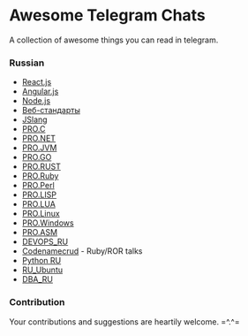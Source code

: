 # Awesome Telegram Chats

A collection of awesome things you can read in telegram.

### Russian

- [React.js](https://telegram.me/react_js)
- [Angular.js](https://telegram.me/angular_js)
- [Node.js](https://telegram.me/nodejs_ru)
- [Веб-стандарты](https://telegram.me/webstandards_ru)
- [JSlang](https://telegram.me/JSlang)
- [PRO.C](https://telegram.me/proCxx)
- [PRO.NET](https://telegram.me/jdotnetchat)
- [PRO.JVM](https://telegram.me/JVMchat)
- [PRO.GO](https://telegram.me/proGo)
- [PRO.RUST](https://telegram.me/proRust)
- [PRO.Ruby](https://telegram.me/joinchat/Be4rsT2NuB3CyJaF26j1kA)
- [PRO.Perl](https://telegram.me/joinchat/Be4rsT4DDU3xVxVriFNTyw)
- [PRO.LISP](https://telegram.me/joinchat/Be4rsTvFzQ4yIktHsNNYrA)
- [PRO.LUA](https://telegram.me/proLUA)
- [PRO.Linux](https://telegram.me/joinchat/A2eDLzu6qWFlMl2nLn9SEA)
- [PRO.Windows](https://telegram.me/joinchat/Be4rsT5IrA8x69FnrpMMvw)
- [PRO.ASM](https://telegram.me/proAsm)
- [DEVOPS_RU](https://telegram.me/devops_ru)
- [Codenamecrud](https://telegram.me/codenamecrud) - Ruby/ROR talks
- [Python RU](https://telegram.me/ru_python)
- [RU_Ubuntu](https://telegram.me/ru_ubuntu)
- [DBA_RU](https://telegram.me/dba_ru)

### Contribution

Your contributions and suggestions are heartily welcome. =^.^=
